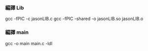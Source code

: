 ### 編譯 Lib
gcc -fPIC -c jasonLIB.c
gcc -fPIC -shared -o jasonLIB.so jasonLIB.o

### 編譯 main
gcc -o main main.c -ldl